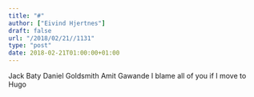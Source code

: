 ```yaml
---
title: "#"
author: ["Eivind Hjertnes"]
draft: false
url: "/2018/02/21//1131"
type: "post"
date: 2018-02-21T01:00:00+01:00
---
```


Jack Baty Daniel Goldsmith Amit Gawande I blame all of you if I move to
Hugo
